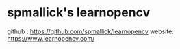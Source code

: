 spmallick's learnopencv
=======================

github : https://github.com/spmallick/learnopencv
website: https://www.learnopencv.com/
